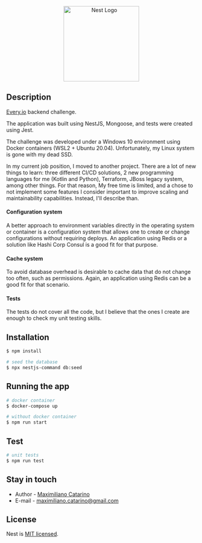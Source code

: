 <p align="center">
  <a href="http://nestjs.com/" target="blank"><img src="https://nestjs.com/img/logo-small.svg" width="200" alt="Nest Logo" /></a>
</p>

## Description

[Every.io](https://every.io/) backend challenge.

The application was built using NestJS, Mongoose, and tests were created using Jest.

The challenge was developed under a Windows 10 environment using Docker containers (WSL2 + Ubuntu 20.04). Unfortunately, my Linux system is gone with my dead SSD.

In my current job position, I moved to another project. There are a lot of new things to learn: three different CI/CD solutions, 2 new programming languages for me (Kotlin and Python), Terraform, JBoss legacy system, among other things. For that reason, My free time is limited, and a chose to not implement some features I consider important to improve scaling and maintainability capabilities. Instead, I'll describe than.

#### Configuration system
A better approach to environment variables directly in the operating system or container is a configuration system that allows one to create or change configurations without requiring deploys. An application using Redis or a solution like Hashi Corp Consul is a good fit for that purpose.

#### Cache system
To avoid database overhead is desirable to cache data that do not change too often, such as permissions. Again, an application using Redis can be a good fit for that scenario.

#### Tests
The tests do not cover all the code, but I believe that the ones I create are enough to check my unit testing skills.

## Installation

```bash
$ npm install

# seed the database
$ npx nestjs-command db:seed

```

## Running the app

```bash
# docker container
$ docker-compose up

# without docker container
$ npm run start
```

## Test

```bash
# unit tests
$ npm run test

```

## Stay in touch

- Author - [Maximiliano Catarino](https://www.linkedin.com/in/maximiliano-catarino-1a26109/)
- E-mail - maximiliano.catarino@gmail.com

## License

Nest is [MIT licensed](LICENSE).
